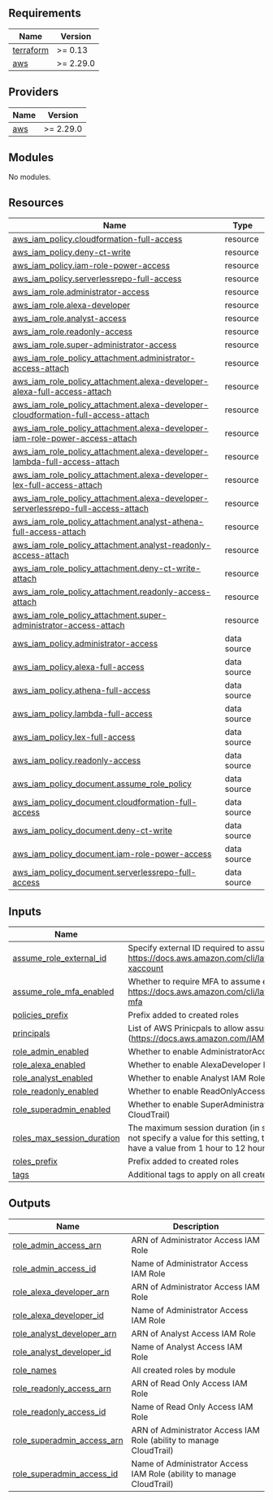 <!-- markdownlint-disable -->
## Requirements

| Name | Version |
|------|---------|
| <a name="requirement_terraform"></a> [terraform](#requirement\_terraform) | >= 0.13 |
| <a name="requirement_aws"></a> [aws](#requirement\_aws) | >= 2.29.0 |

## Providers

| Name | Version |
|------|---------|
| <a name="provider_aws"></a> [aws](#provider\_aws) | >= 2.29.0 |

## Modules

No modules.

## Resources

| Name | Type |
|------|------|
| [aws_iam_policy.cloudformation-full-access](https://registry.terraform.io/providers/hashicorp/aws/latest/docs/resources/iam_policy) | resource |
| [aws_iam_policy.deny-ct-write](https://registry.terraform.io/providers/hashicorp/aws/latest/docs/resources/iam_policy) | resource |
| [aws_iam_policy.iam-role-power-access](https://registry.terraform.io/providers/hashicorp/aws/latest/docs/resources/iam_policy) | resource |
| [aws_iam_policy.serverlessrepo-full-access](https://registry.terraform.io/providers/hashicorp/aws/latest/docs/resources/iam_policy) | resource |
| [aws_iam_role.administrator-access](https://registry.terraform.io/providers/hashicorp/aws/latest/docs/resources/iam_role) | resource |
| [aws_iam_role.alexa-developer](https://registry.terraform.io/providers/hashicorp/aws/latest/docs/resources/iam_role) | resource |
| [aws_iam_role.analyst-access](https://registry.terraform.io/providers/hashicorp/aws/latest/docs/resources/iam_role) | resource |
| [aws_iam_role.readonly-access](https://registry.terraform.io/providers/hashicorp/aws/latest/docs/resources/iam_role) | resource |
| [aws_iam_role.super-administrator-access](https://registry.terraform.io/providers/hashicorp/aws/latest/docs/resources/iam_role) | resource |
| [aws_iam_role_policy_attachment.administrator-access-attach](https://registry.terraform.io/providers/hashicorp/aws/latest/docs/resources/iam_role_policy_attachment) | resource |
| [aws_iam_role_policy_attachment.alexa-developer-alexa-full-access-attach](https://registry.terraform.io/providers/hashicorp/aws/latest/docs/resources/iam_role_policy_attachment) | resource |
| [aws_iam_role_policy_attachment.alexa-developer-cloudformation-full-access-attach](https://registry.terraform.io/providers/hashicorp/aws/latest/docs/resources/iam_role_policy_attachment) | resource |
| [aws_iam_role_policy_attachment.alexa-developer-iam-role-power-access-attach](https://registry.terraform.io/providers/hashicorp/aws/latest/docs/resources/iam_role_policy_attachment) | resource |
| [aws_iam_role_policy_attachment.alexa-developer-lambda-full-access-attach](https://registry.terraform.io/providers/hashicorp/aws/latest/docs/resources/iam_role_policy_attachment) | resource |
| [aws_iam_role_policy_attachment.alexa-developer-lex-full-access-attach](https://registry.terraform.io/providers/hashicorp/aws/latest/docs/resources/iam_role_policy_attachment) | resource |
| [aws_iam_role_policy_attachment.alexa-developer-serverlessrepo-full-access-attach](https://registry.terraform.io/providers/hashicorp/aws/latest/docs/resources/iam_role_policy_attachment) | resource |
| [aws_iam_role_policy_attachment.analyst-athena-full-access-attach](https://registry.terraform.io/providers/hashicorp/aws/latest/docs/resources/iam_role_policy_attachment) | resource |
| [aws_iam_role_policy_attachment.analyst-readonly-access-attach](https://registry.terraform.io/providers/hashicorp/aws/latest/docs/resources/iam_role_policy_attachment) | resource |
| [aws_iam_role_policy_attachment.deny-ct-write-attach](https://registry.terraform.io/providers/hashicorp/aws/latest/docs/resources/iam_role_policy_attachment) | resource |
| [aws_iam_role_policy_attachment.readonly-access-attach](https://registry.terraform.io/providers/hashicorp/aws/latest/docs/resources/iam_role_policy_attachment) | resource |
| [aws_iam_role_policy_attachment.super-administrator-access-attach](https://registry.terraform.io/providers/hashicorp/aws/latest/docs/resources/iam_role_policy_attachment) | resource |
| [aws_iam_policy.administrator-access](https://registry.terraform.io/providers/hashicorp/aws/latest/docs/data-sources/iam_policy) | data source |
| [aws_iam_policy.alexa-full-access](https://registry.terraform.io/providers/hashicorp/aws/latest/docs/data-sources/iam_policy) | data source |
| [aws_iam_policy.athena-full-access](https://registry.terraform.io/providers/hashicorp/aws/latest/docs/data-sources/iam_policy) | data source |
| [aws_iam_policy.lambda-full-access](https://registry.terraform.io/providers/hashicorp/aws/latest/docs/data-sources/iam_policy) | data source |
| [aws_iam_policy.lex-full-access](https://registry.terraform.io/providers/hashicorp/aws/latest/docs/data-sources/iam_policy) | data source |
| [aws_iam_policy.readonly-access](https://registry.terraform.io/providers/hashicorp/aws/latest/docs/data-sources/iam_policy) | data source |
| [aws_iam_policy_document.assume_role_policy](https://registry.terraform.io/providers/hashicorp/aws/latest/docs/data-sources/iam_policy_document) | data source |
| [aws_iam_policy_document.cloudformation-full-access](https://registry.terraform.io/providers/hashicorp/aws/latest/docs/data-sources/iam_policy_document) | data source |
| [aws_iam_policy_document.deny-ct-write](https://registry.terraform.io/providers/hashicorp/aws/latest/docs/data-sources/iam_policy_document) | data source |
| [aws_iam_policy_document.iam-role-power-access](https://registry.terraform.io/providers/hashicorp/aws/latest/docs/data-sources/iam_policy_document) | data source |
| [aws_iam_policy_document.serverlessrepo-full-access](https://registry.terraform.io/providers/hashicorp/aws/latest/docs/data-sources/iam_policy_document) | data source |

## Inputs

| Name | Description | Type | Default | Required |
|------|-------------|------|---------|:--------:|
| <a name="input_assume_role_external_id"></a> [assume\_role\_external\_id](#input\_assume\_role\_external\_id) | Specify external ID required to assume enabled roles. Disabled if empty. See: https://docs.aws.amazon.com/cli/latest/userguide/cli-configure-role.html#cli-configure-role-xaccount | `string` | `""` | no |
| <a name="input_assume_role_mfa_enabled"></a> [assume\_role\_mfa\_enabled](#input\_assume\_role\_mfa\_enabled) | Whether to require MFA to assume enabled roles. See: https://docs.aws.amazon.com/cli/latest/userguide/cli-configure-role.html#cli-configure-role-mfa | `bool` | `true` | no |
| <a name="input_policies_prefix"></a> [policies\_prefix](#input\_policies\_prefix) | Prefix added to created roles | `string` | `""` | no |
| <a name="input_principals"></a> [principals](#input\_principals) | List of AWS Prinicpals to allow assuming created IAM roles (https://docs.aws.amazon.com/IAM/latest/UserGuide/reference_policies_elements_principal.html) | `list(string)` | n/a | yes |
| <a name="input_role_admin_enabled"></a> [role\_admin\_enabled](#input\_role\_admin\_enabled) | Whether to enable AdministratorAccess IAM Role | `bool` | `true` | no |
| <a name="input_role_alexa_enabled"></a> [role\_alexa\_enabled](#input\_role\_alexa\_enabled) | Whether to enable AlexaDeveloper IAM Role | `bool` | `false` | no |
| <a name="input_role_analyst_enabled"></a> [role\_analyst\_enabled](#input\_role\_analyst\_enabled) | Whether to enable Analyst IAM Role (ReadOnly + AmazonAthenaFullAccess) | `bool` | `false` | no |
| <a name="input_role_readonly_enabled"></a> [role\_readonly\_enabled](#input\_role\_readonly\_enabled) | Whether to enable ReadOnlyAccess IAM Role | `bool` | `true` | no |
| <a name="input_role_superadmin_enabled"></a> [role\_superadmin\_enabled](#input\_role\_superadmin\_enabled) | Whether to enable SuperAdministratorAccess IAM Role (Administrator with ability to manage CloudTrail) | `bool` | `false` | no |
| <a name="input_roles_max_session_duration"></a> [roles\_max\_session\_duration](#input\_roles\_max\_session\_duration) | The maximum session duration (in seconds) that you want to set for the specified role. If you do not specify a value for this setting, the default maximum of one hour is applied. This setting can have a value from 1 hour to 12 hours. | `number` | `3600` | no |
| <a name="input_roles_prefix"></a> [roles\_prefix](#input\_roles\_prefix) | Prefix added to created roles | `string` | `""` | no |
| <a name="input_tags"></a> [tags](#input\_tags) | Additional tags to apply on all created resources | `map(string)` | `{}` | no |

## Outputs

| Name | Description |
|------|-------------|
| <a name="output_role_admin_access_arn"></a> [role\_admin\_access\_arn](#output\_role\_admin\_access\_arn) | ARN of Administrator Access IAM Role |
| <a name="output_role_admin_access_id"></a> [role\_admin\_access\_id](#output\_role\_admin\_access\_id) | Name of Administrator Access IAM Role |
| <a name="output_role_alexa_developer_arn"></a> [role\_alexa\_developer\_arn](#output\_role\_alexa\_developer\_arn) | ARN of Administrator Access IAM Role |
| <a name="output_role_alexa_developer_id"></a> [role\_alexa\_developer\_id](#output\_role\_alexa\_developer\_id) | Name of Administrator Access IAM Role |
| <a name="output_role_analyst_developer_arn"></a> [role\_analyst\_developer\_arn](#output\_role\_analyst\_developer\_arn) | ARN of Analyst Access IAM Role |
| <a name="output_role_analyst_developer_id"></a> [role\_analyst\_developer\_id](#output\_role\_analyst\_developer\_id) | Name of Analyst Access IAM Role |
| <a name="output_role_names"></a> [role\_names](#output\_role\_names) | All created roles by module |
| <a name="output_role_readonly_access_arn"></a> [role\_readonly\_access\_arn](#output\_role\_readonly\_access\_arn) | ARN of Read Only Access IAM Role |
| <a name="output_role_readonly_access_id"></a> [role\_readonly\_access\_id](#output\_role\_readonly\_access\_id) | Name of Read Only Access IAM Role |
| <a name="output_role_superadmin_access_arn"></a> [role\_superadmin\_access\_arn](#output\_role\_superadmin\_access\_arn) | ARN of Administrator Access IAM Role (ability to manage CloudTrail) |
| <a name="output_role_superadmin_access_id"></a> [role\_superadmin\_access\_id](#output\_role\_superadmin\_access\_id) | Name of Administrator Access IAM Role (ability to manage CloudTrail) |
<!-- markdownlint-restore -->
